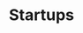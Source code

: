 ---
order: "01"
title: "Startups"
nav:
  - heading: Data Communications
    nested-nav:
      - nested-heading: American Data Systems
        nested-sections:
          - "3.9"
          - "5.5"
          - "5.7"
          - "5.11"
          - "7.6"
      - nested-heading: Codex
        nested-sections:
          - "c.1"
          - "3.1"
          - "3.5"
          - "3.8"
          - "5.4"
          - "5.6"
          - "5.10"
          - "5.12"
          - "7.3"
          - "7.5"
          - "7.8"
          - "7.11"
          - "9.13"
          - "10.11"
          - "12.10"
          - "12.22"
          - "13.7"
          - "13.25"
          - "14.12"
      - nested-heading: Concord Data Systems
        nested-sections:
          - "10.4"
          - "10.15"
          - "12.7"
          - "12.19"
          - "14.19"
      - nested-heading: Digital Communications Associates
        nested-sections:
          - "13.9"
          - "13.23"
          - "14.15"
      - nested-heading: General Datacomm
        nested-sections:
          - "5.1"
          - "7.9"
          - "13.5"
          - "13.28"
      - nested-heading: Infotron
        nested-sections:
          - "5.1"
          - "7.9"
          - "13.14"
          - "13.28"
      - nested-heading: Intertel
        nested-sections:
          - "5.4"
          - "7.9"
      - nested-heading: Micom
        nested-sections:
          - "c.2"
          - "7.6"
          - "7.10"
          - "7.12"
          - "9.12"
          - "10.10"
          - "12.1"
          - "12.11"
          - "12.23"
          - "13.8"
          - "13.26"
          - "14.13"
      - nested-heading: Milgo
        nested-sections:
          - "3.1"
          - "3.5"
          - "3.8"
          - "5.9"
          - "5.13"
          - "7.9"
          - "7.11"
          - "13.28"
      - nested-heading: Paradyne
        nested-sections:
          - "5.1"
          - "5.13"
          - "7.9"
          - "10.12"
          - "12.1"
          - "13.15"
          - "13.28"
      - nested-heading: Timeplex
        nested-sections:
          - "5.1"
          - "7.12"
          - "12.1"
          - "13.6"
          - "13.27"
      - nested-heading: Universal Data Systems
        nested-sections:
          - "5.1"
      - nested-heading: Vadic
        nested-sections:
          - "5.1"
          - "5.13"
          - "7.6"
          - "14.15"
  - heading: Networking
    nested-nav:
      - nested-heading: 3Com
        nested-sections:
          - "c.3"
          - "9.9"
          - "9.16"
          - "10.7"
          - "10.23"
          - "10.26"
          - "12.2"
          - "12.14"
          - "14.16"
          - "a.4"
          - "a.7"
          - "a.11"
          - "a.12"
          - "a.14"
          - "a.17"
          - "a.20"
          - "a.21"
          - "a.23"
      - nested-heading: Bridge Communications
        nested-sections:
          - "10.2"
          - "10.14"
          - "12.6"
          - "12.18"
          - "14.16"
      - nested-heading: Communications Machinery Corporation
        nested-sections:
          - "10.18"
          - "12.21"
          - "14.20"
      - nested-heading: Concord Data Systems
        nested-sections:
          - "10.4"
          - "10.15"
          - "12.7"
          - "12.19"
          - "14.19"
      - nested-heading: Excelan
        nested-sections:
          - "10.17"
          - "10.18"
          - "12.9"
          - "12.20"
          - "14.20"
      - nested-heading: Equinox
        nested-sections:
          - "12.12"
          - "12.13"
      - nested-heading: Interlan
        nested-sections:
          - "10.1"
          - "10.13"
          - "12.5"
          - "12.17"
          - "12.23"
      - nested-heading: Metapath
        nested-sections:
          - "12.12"
      - nested-heading: Proteon
        nested-sections:
          - "9.4"
          - "10.3"
          - "14.18"
      - nested-heading: Sytek
        nested-sections:
          - "9.10"
          - "9.14"
          - "10.9"
          - "10.25"
          - "12.1"
          - "12.4"
          - "12.16"
      - nested-heading: Ungermann-Bass
        nested-sections:
          - "c.4"
          - "9.11"
          - "9.15"
          - "10.8"
          - "10.24"
          - "12.1"
          - "12.3"
          - "12.15"
          - "14.17"
  - heading: Internetworking
    nested-nav:
      - nested-heading: Cisco
        nested-sections:
          - "14.21"
          - "14.25"
      - nested-heading: Network Equipment Technologies
        nested-sections:
          - "c.5"
          - "13.11"
          - "13.12"
          - "13.21"
          - "13.24"
      - nested-heading: Proteon
        nested-sections:
          - "9.4"
          - "10.3"
          - "14.18"
      - nested-heading: Retix
        nested-sections:
          - "14.24"
      - nested-heading: Wellfleet
        nested-sections:
          - "c.6"
          - "14.22"
---